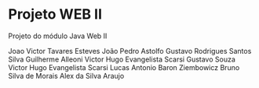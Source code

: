 # Projeto WEB II
Projeto do módulo Java Web II

Joao Victor Tavares Esteves
João Pedro Astolfo
Gustavo Rodrigues Santos Silva
Guilherme Alleoni
Victor Hugo Evangelista Scarsi
Gustavo Souza
Victor Hugo Evangelista Scarsi
Lucas Antonio Baron Ziembowicz
Bruno Silva de Morais
Alex da Silva Araujo
